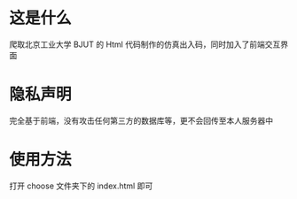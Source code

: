 # 这是什么

爬取北京工业大学 BJUT 的 Html 代码制作的仿真出入码，同时加入了前端交互界面

# 隐私声明

完全基于前端，没有攻击任何第三方的数据库等，更不会回传至本人服务器中

# 使用方法

打开 choose 文件夹下的 index.html 即可
